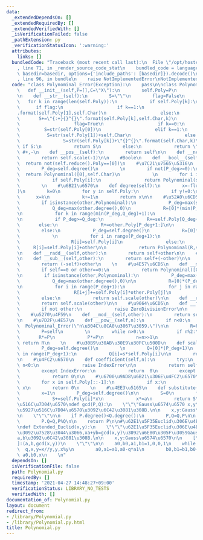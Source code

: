 ```yaml
---
data:
  _extendedDependsOn: []
  _extendedRequiredBy: []
  _extendedVerifiedWith: []
  _isVerificationFailed: false
  _pathExtension: py
  _verificationStatusIcon: ':warning:'
  attributes:
    links: []
  bundledCode: "Traceback (most recent call last):\n  File \"/opt/hostedtoolcache/Python/3.10.8/x64/lib/python3.10/site-packages/onlinejudge_verify/documentation/build.py\"\
    , line 71, in _render_source_code_stat\n    bundled_code = language.bundle(stat.path,\
    \ basedir=basedir, options={'include_paths': [basedir]}).decode()\n  File \"/opt/hostedtoolcache/Python/3.10.8/x64/lib/python3.10/site-packages/onlinejudge_verify/languages/python.py\"\
    , line 96, in bundle\n    raise NotImplementedError\nNotImplementedError\n"
  code: "class Polynominal_Error(Exception):\n    pass\n\nclass Polynominal():\n \
    \   def __init__(self,P=[],C=\"X\"):\n        self.Poly=P\n        self.Char=C\n\
    \n    def __str__(self):\n        S=\"\"\n        flag=False\n        \n     \
    \   for k in range(len(self.Poly)):\n            if self.Poly[k]:\n          \
    \      if flag:\n                    if k==1:\n                        S+=\"{:+}{}\"\
    .format(self.Poly[1],self.Char)\n                    else:\n                 \
    \       S+=\"{:+}{}^{}\".format(self.Poly[k],self.Char,k)\n                else:\n\
    \                    flag=True\n                    if k==0:\n               \
    \         S=str(self.Poly[0])\n                    elif k==1:\n              \
    \          S=str(self.Poly[1])+self.Char\n                    else:\n        \
    \                S=str(self.Poly[k])+\"{}^{}\".format(self.Char,k)\n\n       \
    \ if S:\n            return S\n        else:\n            return \"0\"\n\n   \
    \ #+,-\n    def __pos__(self):\n        return self\n\n    def __neg__(self):\n\
    \        return self.scale(-1)\n\n    #Boole\n    def __bool__(self):\n      \
    \  return not(self.reduce().Poly==[0])\n    #\u7C21\u7565\u5316\n    def reduce(self):\n\
    \        P_deg=self.degree()\n        \n        if not(P_deg>=0):\n          \
    \  return Polynominal([0],self.Char)\n            \n        for i in range(self.degree(),-1,-1):\n\
    \            if self.Poly[i]:\n                return Polynominal(self.Poly[:i+1],self.Char)\n\
    \        \n    #\u6B21\u6570\n    def degree(self):\n        x=-float(\"inf\"\
    )\n        k=0\n        for y in self.Poly:\n            if y!=0:\n          \
    \      x=k\n            k+=1\n        return x\n\n    #\u52A0\u6CD5\n    def __add__(self,other):\n\
    \        if isinstance(other,Polynominal):\n            P_deg=max(self.degree(),0)\n\
    \            Q_deg=max(other.degree(),0)\n            R=[0]*(min(P_deg,Q_deg)+1)\n\
    \n            for k in range(min(P_deg,Q_deg)+1):\n                R[k]=self.Poly[k]+other.Poly[k]\n\
    \n            if P_deg>=Q_deg:\n                R+=self.Poly[Q_deg+1:]\n     \
    \       else:\n                R+=other.Poly[P_deg+1:]\n\n            return Polynominal(R,self.Char).reduce()\n\
    \        else:\n            P_deg=self.degree()\n            R=[0]*(P_deg+1)\n\
    \            \n            for i in range(P_deg+1):\n                if i:\n \
    \                   R[i]=self.Poly[i]\n                else:\n               \
    \     R[i]=self.Poly[i]+other\n\n            return Polynominal(R,self.Char).reduce()\n\
    \n    def __radd__(self,other):\n        return self+other\n\n    #\u6E1B\u6CD5\
    \n    def __sub__(self,other):\n        return self+(-other)\n\n    def __rsub__(self,other):\n\
    \        return (-self)+other\n    \n    #\u4E57\u6CD5\n    def __mul__(self,other):\n\
    \        if self==0 or other==0:\n            return Polynominal([0],self.Char)\n\
    \n        if isinstance(other,Polynominal):\n            P_deg=max(self.degree(),0)\n\
    \            Q_deg=max(other.degree(),0)\n\n            R=[0]*(P_deg+Q_deg+1)\n\
    \n            for i in range(P_deg+1):\n                for j in range(Q_deg+1):\n\
    \                    R[i+j]+=self.Poly[i]*other.Poly[j]\n            return Polynominal(R,self.Char).reduce()\n\
    \        else:\n            return self.scale(other)\n\n    def __rmul__(self,other):\n\
    \        return self.scale(other)\n\n    #\u9664\u6CD5\n    def __floordiv__(self,other):\n\
    \        if not other:\n            raise ZeroDivisionError\n\n        pass\n\n\
    \    #\u5270\u4F59\n    def __mod__(self,other):\n        return self-(self//other)*other\n\
    \n    #\u7D2F\u4E57\n    def __pow__(self,n):\n        if n<0:\n            raise\
    \  Polynominal_Error(\"n\u304C\u8CA0\u3067\u3059.\")\n\n        R=Polynominal([1],self.Char)\n\
    \        P=self\n        \n        while n>0:\n            if n%2:\n         \
    \       R*=P\n            P*=P\n            n=n>>1\n                \n       \
    \ return R\n    \n    #\u30B9\u30AB\u30E9\u30FC\u500D\n    def scale(self,s):\n\
    \        P_deg=self.degree()\n        \n        Q=[0]*(P_deg+1)\n        for i\
    \ in range(P_deg+1):\n            Q[i]=s*self.Poly[i]\n\n        return Polynominal(Q,self.Char).reduce()\n\
    \n    #\u4FC2\u6570\n    def coefficient(self,n):\n        try:\n            if\
    \ n<0:\n                raise IndexError\n\n            return self.Poly[n]\n\
    \        except IndexError:\n            return  0\n        except TypeError:\n\
    \            return 0\n\n    #\u6700\u9AD8\u6B21\u306E\u4FC2\u6570\n    def leading_coefficient(self):\n\
    \        for x in self.Poly[::-1]:\n            if x:\n                return\
    \ x\n        return 0\n    \n    #\u4EE3\u5165\n    def substitute(self,a):\n\
    \        x=1\n        P_deg=self.degree()\n\n        S=0\n        for i in range(P_deg+1):\n\
    \            S+=self.Poly[i]*x\n            x*=a\n        return S\n\n#\u6700\u5927\
    \u516C\u7D04\u6570\ndef gcd(P,Q):\n    \"\"\"Gauss\u6574\u6570 x,y\u306E\u6700\
    \u5927\u516C\u7D04\u6570\u3092\u6C42\u3081\u308B.\n\n    x,y:Gauss\u6574\u6570\
    \n    \"\"\"\n\n    if P.degree()<Q.degree():\n        P,Q=Q,P\n\n    while Q:\n\
    \        P.Q=Q,P%Q\n\n    return P\n\n#\u62E1\u5F35Euclid\u306E\u4E92\u9664\u6CD5\
    \ndef Extended_Euclid(x,y):\n    \"\"\"\u62E1\u5F35Euclid\u306E\u4E92\u9664\u6CD5\
    \u3092\u7528\u3044\u3066,xa+yb=gcd(x,y)\u3092\u6E80\u305F\u3059Gauss\u6574\u6570\
    a,b\u3092\u6C42\u3081\u308B.\n\n    x,y:Gauss\u6574\u6570\n\n    [\u51FA\u529B\
    ]:(a,b,gcd(x,y))\n    \"\"\"\n\n    a0,b0,a1,b1=1,0,0,1\n    while y:\n      \
    \  q,x,y=x//y,y,x%y\n        a0,a1=a1,a0-q*a1\n        b0,b1=b1,b0-q*b1\n    return\
    \ a0,b0,x\n    \n"
  dependsOn: []
  isVerificationFile: false
  path: Polynomial.py
  requiredBy: []
  timestamp: '2021-04-27 14:48:27+09:00'
  verificationStatus: LIBRARY_NO_TESTS
  verifiedWith: []
documentation_of: Polynomial.py
layout: document
redirect_from:
- /library/Polynomial.py
- /library/Polynomial.py.html
title: Polynomial.py
---
```

